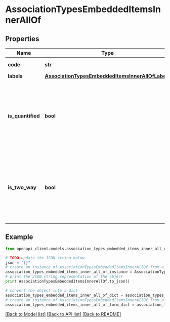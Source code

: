 # AssociationTypesEmbeddedItemsInnerAllOf


## Properties
Name | Type | Description | Notes
------------ | ------------- | ------------- | -------------
**code** | **str** | Association type code | 
**labels** | [**AssociationTypesEmbeddedItemsInnerAllOfLabels**](AssociationTypesEmbeddedItemsInnerAllOfLabels.md) |  | [optional] 
**is_quantified** | **bool** | When true, the association is a quantified association (Only available in the PIM Serenity version.) | [optional] [default to False]
**is_two_way** | **bool** | When true, the association is a two-way association (Only available in the PIM Serenity version.) | [optional] [default to False]

## Example

```python
from openapi_client.models.association_types_embedded_items_inner_all_of import AssociationTypesEmbeddedItemsInnerAllOf

# TODO update the JSON string below
json = "{}"
# create an instance of AssociationTypesEmbeddedItemsInnerAllOf from a JSON string
association_types_embedded_items_inner_all_of_instance = AssociationTypesEmbeddedItemsInnerAllOf.from_json(json)
# print the JSON string representation of the object
print AssociationTypesEmbeddedItemsInnerAllOf.to_json()

# convert the object into a dict
association_types_embedded_items_inner_all_of_dict = association_types_embedded_items_inner_all_of_instance.to_dict()
# create an instance of AssociationTypesEmbeddedItemsInnerAllOf from a dict
association_types_embedded_items_inner_all_of_form_dict = association_types_embedded_items_inner_all_of.from_dict(association_types_embedded_items_inner_all_of_dict)
```
[[Back to Model list]](../README.md#documentation-for-models) [[Back to API list]](../README.md#documentation-for-api-endpoints) [[Back to README]](../README.md)


